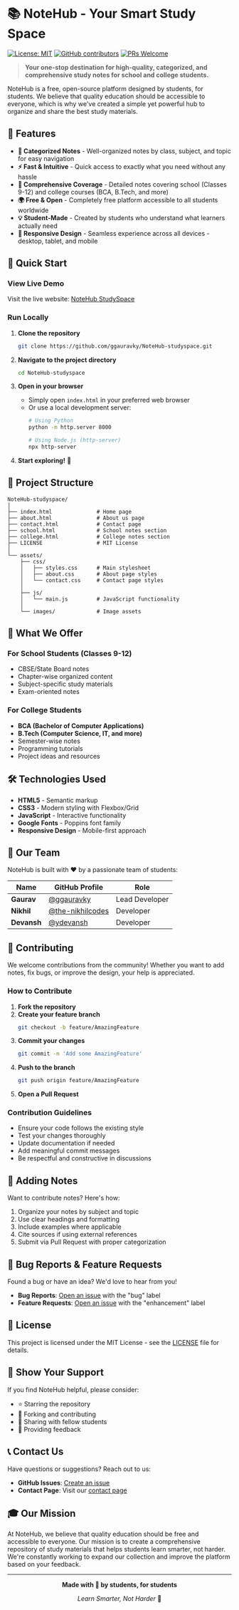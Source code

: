 # 📚 NoteHub - Your Smart Study Space

[![License: MIT](https://img.shields.io/badge/License-MIT-yellow.svg)](https://opensource.org/licenses/MIT)
[![GitHub contributors](https://img.shields.io/github/contributors/ggauravky/NoteHub-studyspace.svg)](https://github.com/ggauravky/NoteHub-studyspace/graphs/contributors)
[![PRs Welcome](https://img.shields.io/badge/PRs-welcome-brightgreen.svg)](http://makeapullrequest.com)

> **Your one-stop destination for high-quality, categorized, and comprehensive study notes for school and college students.**

NoteHub is a free, open-source platform designed by students, for students. We believe that quality education should be accessible to everyone, which is why we've created a simple yet powerful hub to organize and share the best study materials.

## 🌟 Features

- **📖 Categorized Notes** - Well-organized notes by class, subject, and topic for easy navigation
- **⚡ Fast & Intuitive** - Quick access to exactly what you need without any hassle
- **🎯 Comprehensive Coverage** - Detailed notes covering school (Classes 9-12) and college courses (BCA, B.Tech, and more)
- **🌍 Free & Open** - Completely free platform accessible to all students worldwide
- **💡 Student-Made** - Created by students who understand what learners actually need
- **📱 Responsive Design** - Seamless experience across all devices - desktop, tablet, and mobile

## 🚀 Quick Start

### View Live Demo
Visit the live website: [NoteHub StudySpace](https://itsnoteshub.netlify.app/)

### Run Locally

1. **Clone the repository**
   ```bash
   git clone https://github.com/ggauravky/NoteHub-studyspace.git
   ```

2. **Navigate to the project directory**
   ```bash
   cd NoteHub-studyspace
   ```

3. **Open in your browser**
   - Simply open `index.html` in your preferred web browser
   - Or use a local development server:
     ```bash
     # Using Python
     python -m http.server 8000
     
     # Using Node.js (http-server)
     npx http-server
     ```

4. **Start exploring!** 🎉

## 📁 Project Structure

```
NoteHub-studyspace/
│
├── index.html              # Home page
├── about.html              # About us page
├── contact.html            # Contact page
├── school.html             # School notes section
├── college.html            # College notes section
├── LICENSE                 # MIT License
│
└── assets/
    ├── css/
    │   ├── styles.css      # Main stylesheet
    │   ├── about.css       # About page styles
    │   └── contact.css     # Contact page styles
    │
    ├── js/
    │   └── main.js         # JavaScript functionality
    │
    └── images/             # Image assets
```

## 🎯 What We Offer

### For School Students (Classes 9-12)
- CBSE/State Board notes
- Chapter-wise organized content
- Subject-specific study materials
- Exam-oriented notes

### For College Students
- **BCA (Bachelor of Computer Applications)**
- **B.Tech (Computer Science, IT, and more)**
- Semester-wise notes
- Programming tutorials
- Project ideas and resources

## 🛠️ Technologies Used

- **HTML5** - Semantic markup
- **CSS3** - Modern styling with Flexbox/Grid
- **JavaScript** - Interactive functionality
- **Google Fonts** - Poppins font family
- **Responsive Design** - Mobile-first approach

## 👥 Our Team

NoteHub is built with ❤️ by a passionate team of students:

| Name | GitHub Profile | Role |
|------|---------------|------|
| **Gaurav** | [@ggauravky](https://github.com/ggauravky) | Lead Developer |
| **Nikhil** | [@the-nikhilcodes](https://github.com/the-nikhilcodes) | Developer |
| **Devansh** | [@ydevansh](https://github.com/ydevansh) | Developer |

## 🤝 Contributing

We welcome contributions from the community! Whether you want to add notes, fix bugs, or improve the design, your help is appreciated.

### How to Contribute

1. **Fork the repository**
2. **Create your feature branch**
   ```bash
   git checkout -b feature/AmazingFeature
   ```
3. **Commit your changes**
   ```bash
   git commit -m 'Add some AmazingFeature'
   ```
4. **Push to the branch**
   ```bash
   git push origin feature/AmazingFeature
   ```
5. **Open a Pull Request**

### Contribution Guidelines

- Ensure your code follows the existing style
- Test your changes thoroughly
- Update documentation if needed
- Add meaningful commit messages
- Be respectful and constructive in discussions

## 📝 Adding Notes

Want to contribute notes? Here's how:

1. Organize your notes by subject and topic
2. Use clear headings and formatting
3. Include examples where applicable
4. Cite sources if using external references
5. Submit via Pull Request with proper categorization

## 🐛 Bug Reports & Feature Requests

Found a bug or have an idea? We'd love to hear from you!

- **Bug Reports**: [Open an issue](https://github.com/ggauravky/NoteHub-studyspace/issues) with the "bug" label
- **Feature Requests**: [Open an issue](https://github.com/ggauravky/NoteHub-studyspace/issues) with the "enhancement" label

## 📜 License

This project is licensed under the MIT License - see the [LICENSE](LICENSE) file for details.

## 🌟 Show Your Support

If you find NoteHub helpful, please consider:

- ⭐ Starring the repository
- 🍴 Forking and contributing
- 📢 Sharing with fellow students
- 💬 Providing feedback

## 📞 Contact Us

Have questions or suggestions? Reach out to us:

- **GitHub Issues**: [Create an issue](https://github.com/ggauravky/NoteHub-studyspace/issues)
 - **Contact Page**: Visit our [contact page](https://itsnoteshub.netlify.app/contact/contact)

## 🎓 Our Mission

At NoteHub, we believe that quality education should be free and accessible to everyone. Our mission is to create a comprehensive repository of study materials that helps students learn smarter, not harder. We're constantly working to expand our collection and improve the platform based on your feedback.

---

<div align="center">

**Made with 💙 by students, for students**

*Learn Smarter, Not Harder* 🚀

</div>
